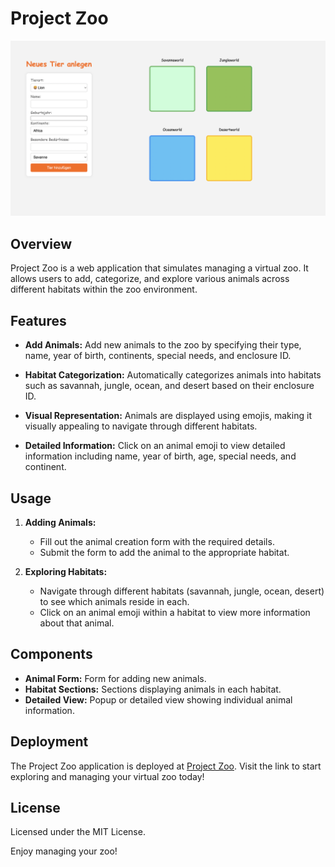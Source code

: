 # Project Zoo

![Preview screenshot](./src/assets/preview_ProjectZoo.png)

## Overview
Project Zoo is a web application that simulates managing a virtual zoo. It allows users to add, categorize, and explore various animals across different habitats within the zoo environment.

## Features
- **Add Animals:** Add new animals to the zoo by specifying their type, name, year of birth, continents, special needs, and enclosure ID.
  
- **Habitat Categorization:** Automatically categorizes animals into habitats such as savannah, jungle, ocean, and desert based on their enclosure ID.

- **Visual Representation:** Animals are displayed using emojis, making it visually appealing to navigate through different habitats.

- **Detailed Information:** Click on an animal emoji to view detailed information including name, year of birth, age, special needs, and continent.

## Usage
1. **Adding Animals:**
   - Fill out the animal creation form with the required details.
   - Submit the form to add the animal to the appropriate habitat.

2. **Exploring Habitats:**
   - Navigate through different habitats (savannah, jungle, ocean, desert) to see which animals reside in each.
   - Click on an animal emoji within a habitat to view more information about that animal.

## Components
- **Animal Form:** Form for adding new animals.
- **Habitat Sections:** Sections displaying animals in each habitat.
- **Detailed View:** Popup or detailed view showing individual animal information.

## Deployment
The Project Zoo application is deployed at [Project Zoo](https://lisayl1688.github.io/ProjectZoo/). Visit the link to start exploring and managing your virtual zoo today!

## License
Licensed under the MIT License.

Enjoy managing your zoo!

